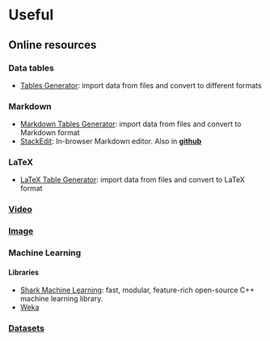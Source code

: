 # Useful
## Online resources
### Data tables
- [Tables Generator](https://www.tablesgenerator.com/): import data from files and convert to different formats
### Markdown
- [Markdown Tables Generator](https://www.tablesgenerator.com/markdown_tables): import data from files and convert to Markdown format
- [StackEdit](https://stackedit.io/): In-browser Markdown editor. Also in [**github**](https://github.com/benweet/stackedit)
### LaTeX
- [LaTeX Table Generator](https://www.tablesgenerator.com/latex_tables): import data from files and convert to LaTeX format
### [Video](./tools/video.md)
### [Image](./tools/image.md)
### Machine Learning
#### Libraries
- [Shark Machine Learning](http://www.shark-ml.org/): fast, modular, feature-rich open-source C++ machine learning library.
- [Weka](https://www.cs.waikato.ac.nz/ml/weka/)
### [Datasets](./datasets/general.md)
